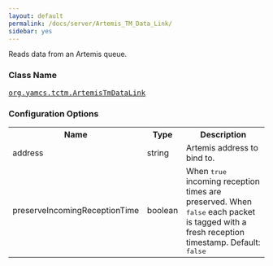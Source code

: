 ```yaml
---
layout: default
permalink: /docs/server/Artemis_TM_Data_Link/
sidebar: yes
---
```


Reads data from an Artemis queue.

### Class Name
[<tt>org.yamcs.tctm.ArtemisTmDataLink</tt>](https://javadoc.io/page/org.yamcs/yamcs-core/latest/org/yamcs/tctm/ArtemisTmDataLink.html)

### Configuration Options

<table class="inline">
  <tr>
    <th>Name</th>
    <th>Type</th>
    <th>Description</th>
  </tr>
  <tr>
    <td class="code">address</td>
    <td class="code">string</td>
    <td>
      Artemis address to bind to.
    </td>
  </tr>
  <tr>
    <td class="code">preserveIncomingReceptionTime</td>
    <td class="code">boolean</td>
    <td>
      When <tt>true</tt> incoming reception times are preserved. When <tt>false</tt> each packet is tagged with a fresh reception timestamp. Default: <tt>false</tt>
    </td>
  </tr>
</table>
